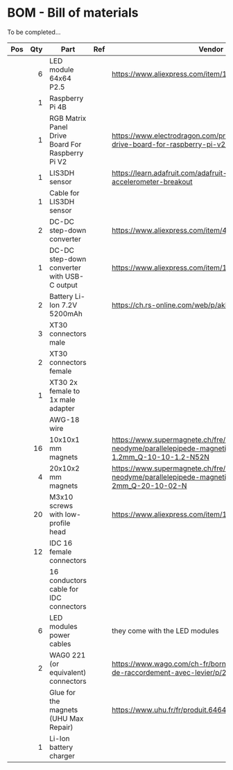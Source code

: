 BOM - Bill of materials
=======================

To be completed...

| Pos | Qty | Part                                             | Ref | Vendor                                                                                                           | Price |
|-----|----:|--------------------------------------------------|-----|------------------------------------------------------------------------------------------------------------------|-------|
|     |   6 | LED module 64x64 P2.5                            |     | https://www.aliexpress.com/item/1005005288970879.html                                                            |       |
|     |   1 | Raspberry Pi 4B                                  |     |                                                                                                                  |       |
|     |   1 | RGB Matrix Panel Drive Board For Raspberry Pi V2 |     | https://www.electrodragon.com/product/rgb-matrix-panel-drive-board-for-raspberry-pi-v2/                          |       |
|     |   1 | LIS3DH sensor                                    |     | https://learn.adafruit.com/adafruit-lis3dh-triple-axis-accelerometer-breakout                                    |       |
|     |   1 | Cable for LIS3DH sensor                          |     |                                                                                                                  |       |
|     |   2 | DC-DC step-down converter                        |     | https://www.aliexpress.com/item/4001313603033.html                                                               |       |
|     |   1 | DC-DC step-down converter with USB-C output      |     | https://www.aliexpress.com/item/1005005821935763.html                                                            |       |
|     |   2 | Battery Li-Ion 7.2V 5200mAh                      |     | https://ch.rs-online.com/web/p/akkupacks/8114696                                                                 |       |
|     |   3 | XT30 connectors male                             |     |                                                                                                                  |       |
|     |   2 | XT30 connectors female                           |     |                                                                                                                  |       |
|     |   1 | XT30 2x female to 1x male adapter                |     |                                                                                                                  |       |
|     |     | AWG-18 wire                                      |     |                                                                                                                  |       |
|     |  16 | 10x10x1 mm magnets                               |     | https://www.supermagnete.ch/fre/aimants-bloc-neodyme/parallelepipede-magnetique-10mm-10mm-1.2mm_Q-10-10-1.2-N52N |       |
|     |   4 | 20x10x2 mm magnets                               |     | https://www.supermagnete.ch/fre/aimants-bloc-neodyme/parallelepipede-magnetique-20mm-10mm-2mm_Q-20-10-02-N       |       |
|     |  20 | M3x10 screws with low-profile head               |     | https://www.aliexpress.com/item/1005002106128666.html                                                            |       |
|     |  12 | IDC 16 female connectors                         |     |                                                                                                                  |       |
|     |     | 16 conductors cable for IDC connectors           |     |                                                                                                                  |       |
|     |   6 | LED modules power cables                         |     | they come with the LED modules                                                                                   |       |
|     |   2 | WAG0 221 (or equivalent) connectors              |     | https://www.wago.com/ch-fr/bornes-d-installation/borne-de-raccordement-avec-levier/p/221-415                     |       |
|     |     | Glue for the magnets (UHU Max Repair)            |     | https://www.uhu.fr/fr/produit.64641                                                                              |       |
|     |   1 | Li-Ion battery charger                           |     |                                                                                                                  |       |


